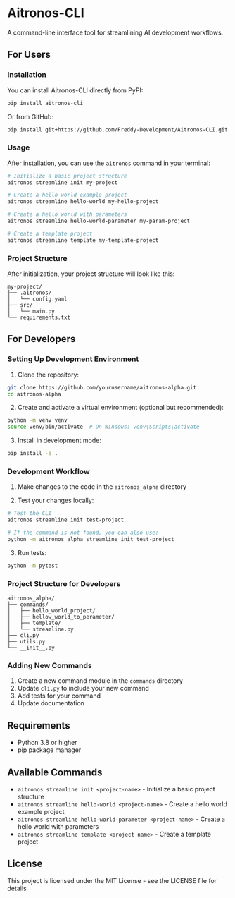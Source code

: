 # Aitronos-CLI

A command-line interface tool for streamlining AI development workflows.

## For Users

### Installation

You can install Aitronos-CLI directly from PyPI:

```bash
pip install aitronos-cli
```

Or from GitHub:

```bash
pip install git+https://github.com/Freddy-Development/Aitronos-CLI.git
```

### Usage

After installation, you can use the `aitronos` command in your terminal:

```bash
# Initialize a basic project structure
aitronos streamline init my-project

# Create a hello world example project
aitronos streamline hello-world my-hello-project

# Create a hello world with parameters
aitronos streamline hello-world-parameter my-param-project

# Create a template project
aitronos streamline template my-template-project
```

### Project Structure

After initialization, your project structure will look like this:

```
my-project/
├── .aitronos/
│   └── config.yaml
├── src/
│   └── main.py
└── requirements.txt
```

## For Developers

### Setting Up Development Environment

1. Clone the repository:
```bash
git clone https://github.com/yourusername/aitronos-alpha.git
cd aitronos-alpha
```

2. Create and activate a virtual environment (optional but recommended):
```bash
python -m venv venv
source venv/bin/activate  # On Windows: venv\Scripts\activate
```

3. Install in development mode:
```bash
pip install -e .
```

### Development Workflow

1. Make changes to the code in the `aitronos_alpha` directory

2. Test your changes locally:
```bash
# Test the CLI
aitronos streamline init test-project

# If the command is not found, you can also use:
python -m aitronos_alpha streamline init test-project
```

3. Run tests:
```bash
python -m pytest
```

### Project Structure for Developers

```
aitronos_alpha/
├── commands/
│   ├── hello_world_project/
│   ├── hellow_world_to_perameter/
│   ├── template/
│   └── streamline.py
├── cli.py
├── utils.py
└── __init__.py
```

### Adding New Commands

1. Create a new command module in the `commands` directory
2. Update `cli.py` to include your new command
3. Add tests for your command
4. Update documentation

## Requirements

- Python 3.8 or higher
- pip package manager

## Available Commands

- `aitronos streamline init <project-name>` - Initialize a basic project structure
- `aitronos streamline hello-world <project-name>` - Create a hello world example project
- `aitronos streamline hello-world-parameter <project-name>` - Create a hello world with parameters
- `aitronos streamline template <project-name>` - Create a template project

## License

This project is licensed under the MIT License - see the LICENSE file for details

